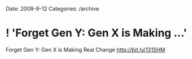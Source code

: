 Date: 2009-9-12
Categories: /archive

# ! 'Forget Gen Y: Gen X is Making ...'

Forget Gen Y: Gen X is Making Real Change <a href="http://bit.ly/131SHM" rel="nofollow">http://bit.ly/131SHM</a>
